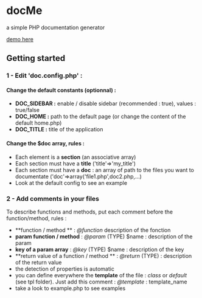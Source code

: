 docMe
=====

a simple PHP documentation generator

[demo here](http://www.emaj.fr/projects/docMe/)

Getting started
---------------
### 1 - Edit 'doc.config.php' :
#### Change the default constants (optionnal) :
- **DOC_SIDEBAR :** enable / disable sidebar (recommended : true), values : true/false
- **DOC_HOME :** path to the default page (or change the content of the default home.php)
- **DOC_TITLE :** title of the application

#### Change the **$doc** array, rules :
- Each element is a **section** (an associative array)
- Each section must have a **title** ('title'=>'my_title')
- Each section must have a **doc** : an array of path to the files you want to documentate ('doc'=>array('file1.php',doc2.php,...)
- Look at the default config to see an example
 
### 2 - Add comments in your files 
To describe functions and methods, put each comment before the function/method, rules :
- **function / method ** : *@function* description of the fonction
- **param function / method** : *@param* (TYPE) $name : description of the param
- **key of a param array** : *@key* (TYPE) $name : description of the key
- **return value of a function / method ** : *@return* (TYPE) : description of the return value
- the detection of properties is automatic
- you can define everywhere the **template** of the file : *class* or *default* (see tpl folder). Just add this comment : *@template* : template_name
- take a look to example.php to see examples
